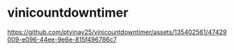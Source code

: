 # vinicountdowntimer

https://github.com/ptvinay25/vinicountdowntimer/assets/135402561/47429009-e096-44ee-9e6e-815f496786c7
